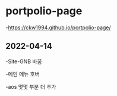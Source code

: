 # portpolio-page
  -https://ckw1994.github.io/portpolio-page/
## 2022-04-14
  -Site-GNB 바꿈
  
  -메인 메뉴 호버
  
  -aos 몇몇 부분 더 추가

